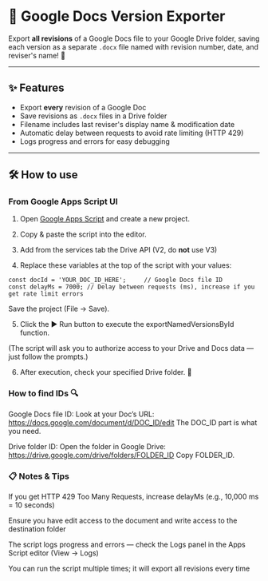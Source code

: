 # 📄 Google Docs Version Exporter

Export **all revisions** of a Google Docs file to your Google Drive folder, saving each version as a separate `.docx` file named with revision number, date, and reviser's name! 🚀

---

## ✨ Features

- Export **every** revision of a Google Doc  
- Save revisions as `.docx` files in a Drive folder  
- Filename includes last reviser's display name & modification date  
- Automatic delay between requests to avoid rate limiting (HTTP 429)  
- Logs progress and errors for easy debugging  

---

## 🛠 How to use

### From Google Apps Script UI

1. Open [Google Apps Script](https://script.google.com/) and create a new project.

2. Copy & paste the script into the editor.

3. Add from the services tab the Drive API (V2, do **not** use V3)

4. Replace these variables at the top of the script with your values:

```
const docId = 'YOUR_DOC_ID_HERE';     // Google Docs file ID
const delayMs = 7000; // Delay between requests (ms), increase if you get rate limit errors
```
Save the project (File → Save).

5. Click the ▶️ Run button to execute the exportNamedVersionsById function.

(The script will ask you to authorize access to your Drive and Docs data — just follow the prompts.)

6. After execution, check your specified Drive folder. 🎉

### How to find IDs 🔍
Google Docs file ID: Look at your Doc’s URL:
https://docs.google.com/document/d/DOC_ID/edit
The DOC_ID part is what you need.

Drive folder ID: Open the folder in Google Drive:
https://drive.google.com/drive/folders/FOLDER_ID
Copy FOLDER_ID.

### 📋 Notes & Tips
If you get HTTP 429 Too Many Requests, increase delayMs (e.g., 10,000 ms = 10 seconds)

Ensure you have edit access to the document and write access to the destination folder

The script logs progress and errors — check the Logs panel in the Apps Script editor (View → Logs)

You can run the script multiple times; it will export all revisions every time
